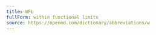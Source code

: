 ```yaml
---
title: WFL
fullForm: within functional limits
source: https://openmd.com/dictionary/abbreviations/w
---
```

